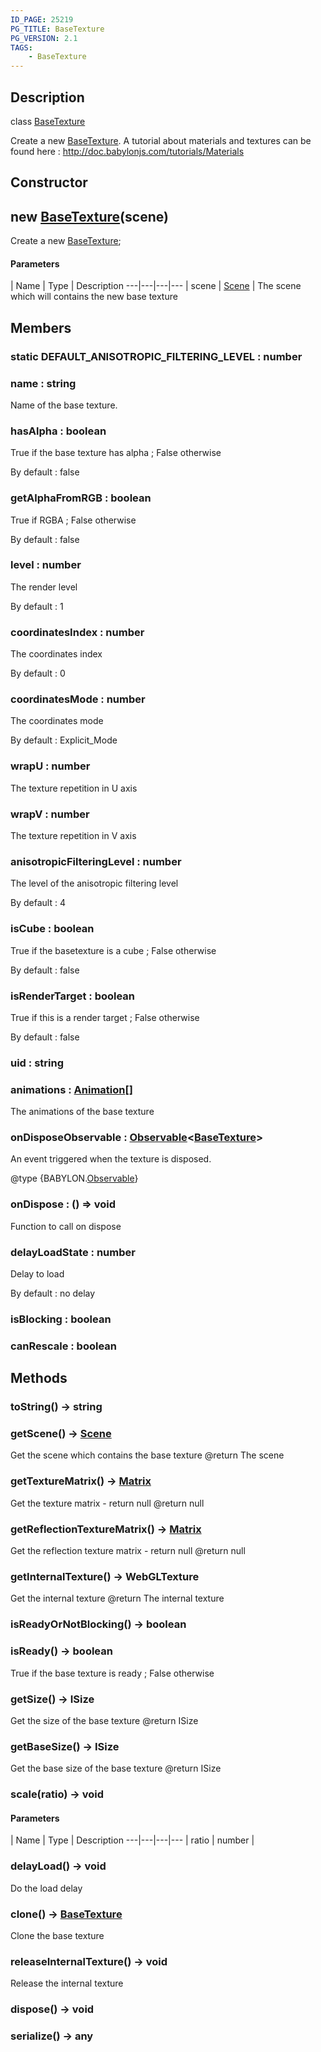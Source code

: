 ```yaml
---
ID_PAGE: 25219
PG_TITLE: BaseTexture
PG_VERSION: 2.1
TAGS:
    - BaseTexture
---
```

## Description

class [BaseTexture](/classes/3.0/BaseTexture)

Create a new [BaseTexture](/classes/3.0/BaseTexture).
A tutorial about materials and textures can be found here : http://doc.babylonjs.com/tutorials/Materials

## Constructor

## new [BaseTexture](/classes/3.0/BaseTexture)(scene)

Create a new [BaseTexture](/classes/3.0/BaseTexture);

#### Parameters
 | Name | Type | Description
---|---|---|---
 | scene | [Scene](/classes/3.0/Scene) |      The scene which will contains the new base texture

## Members

### static DEFAULT_ANISOTROPIC_FILTERING_LEVEL : number



### name : string

Name of the base texture.

### hasAlpha : boolean

True if the base texture has alpha ; False otherwise

By default : false

### getAlphaFromRGB : boolean

True if RGBA ; False otherwise

By default : false

### level : number

The render level

By default : 1

### coordinatesIndex : number

The coordinates index

By default : 0

### coordinatesMode : number

The coordinates mode

By default : Explicit_Mode

### wrapU : number

The texture repetition in U axis

### wrapV : number

The texture repetition in V axis

### anisotropicFilteringLevel : number

The level of the anisotropic filtering level

By default : 4

### isCube : boolean

True if the basetexture is a cube ; False otherwise

By default : false

### isRenderTarget : boolean

True if this is a render target ; False otherwise

By default : false

### uid : string



### animations : [Animation](/classes/3.0/Animation)[]

The animations of the base texture

### onDisposeObservable : [Observable](/classes/3.0/Observable)&lt;[BaseTexture](/classes/3.0/BaseTexture)&gt;

An event triggered when the texture is disposed.

@type {BABYLON.[Observable](/classes/3.0/Observable)}

### onDispose : () =&gt; void

Function to call on dispose

### delayLoadState : number

Delay to load

By default : no delay

### isBlocking : boolean



### canRescale : boolean



## Methods

### toString() &rarr; string


### getScene() &rarr; [Scene](/classes/3.0/Scene)

Get the scene which contains the base texture
@return The scene
### getTextureMatrix() &rarr; [Matrix](/classes/3.0/Matrix)

Get the texture matrix - return null
@return null
### getReflectionTextureMatrix() &rarr; [Matrix](/classes/3.0/Matrix)

Get the reflection texture matrix - return null
@return null
### getInternalTexture() &rarr; WebGLTexture

Get the internal texture
@return The internal texture
### isReadyOrNotBlocking() &rarr; boolean


### isReady() &rarr; boolean

True if the base texture is ready ; False otherwise
### getSize() &rarr; ISize

Get the size of the base texture
@return ISize
### getBaseSize() &rarr; ISize

Get the base size of the base texture
@return ISize
### scale(ratio) &rarr; void



#### Parameters
 | Name | Type | Description
---|---|---|---
 | ratio | number |      

### delayLoad() &rarr; void

Do the load delay
### clone() &rarr; [BaseTexture](/classes/3.0/BaseTexture)

Clone the base texture
### releaseInternalTexture() &rarr; void

Release the internal texture
### dispose() &rarr; void


### serialize() &rarr; any


